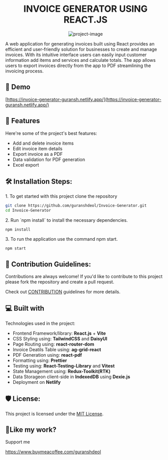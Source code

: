 <h1 align="center" id="title">INVOICE GENERATOR USING REACT.JS</h1>

<p align="center"><img src="https://socialify.git.ci/guranshdeol/Invoice-Generator/image?description=1&amp;forks=1&amp;issues=1&amp;language=1&amp;name=1&amp;owner=1&amp;pattern=Solid&amp;pulls=1&amp;stargazers=1&amp;theme=Auto" alt="project-image"></p>

<p id="description">A web application for generating invoices built using React provides an efficient and user-friendly solution for businesses to create and manage invoices. With its intuitive interface users can easily input customer information add items and services and calculate totals. The app allows users to export invoices directly from the app to PDF streamlining the invoicing process.</p>

<h2>🚀 Demo</h2>

[https://invoice-generator-guransh.netlify.app/](https://invoice-generator-guransh.netlify.app/)

<h2>🧐 Features</h2>

Here're some of the project's best features:

- Add and delete invoice items
- Edit invoice item details
- Export invoice as a PDF
- Data validation for PDF generation
- Excel export

<h2>🛠️ Installation Steps:</h2>

<p>1. To get started with this project clone the repository</p>

```bash
git clone https://github.com/guranshdeol/Invoice-Generator.git
cd Invoice-Generator
```

<p>2. Run `npm install` to install the necessary dependencies.</p>

```
npm install
```

<p>3. To run the application use the command npm start.</p>

```
npm start
```

<h2>🍰 Contribution Guidelines:</h2>

Contributions are always welcome! If you'd like to contribute to this project please fork the repository and create a pull request.

Check out <a href="https://github.com/guranshdeol/Invoice-Generator/blob/master/CONTRIBUTING.md">CONTRIBUTION</a> guidelines for more details.

<h2>💻 Built with</h2>

Technologies used in the project:

- Frontend Framework/library: **React.js** + **Vite**
- CSS Styling using: **TailwindCSS** and **DaisyUI**
- Page Routing using: **react-router-dom**
- Invoice Deatils Table using: **ag-grid-react**
- PDF Generation using: **react-pdf**
- Formatting using: **Prettier**
- Testing using: **React-Testing-Library** and **Vitest**
- State Management using: **Redux-Toolkit(RTK)**
- Data Storageon client-side in **IndexedDB** using **Dexie.js**
- Deployment on **Netlify**

<h2>🛡️ License:</h2>

This project is licensed under the [MIT License](https://opensource.org/licenses/MIT).

<h2>💖Like my work?</h2>

Support me<p>https://www.buymeacoffee.com/guranshdeol</p>
